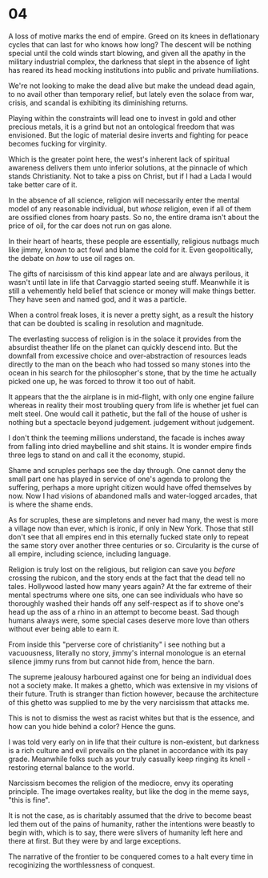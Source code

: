 # 04 


A loss of motive marks the end of empire. Greed on its knees in deflationary cycles that can last for who knows how long? The descent will be nothing special until the cold winds start blowing, and given all the apathy in the military industrial complex, the darkness that slept in the absence of light has reared its head mocking institutions into public and private humiliations. 


We're not looking to make the dead alive but make the undead dead again, to no avail other than temporary relief, but lately even the solace from war, crisis, and scandal is exhibiting its diminishing returns. 


Playing within the constraints will lead one to invest in gold and other precious metals, it is a grind but not an ontological freedom that was envisioned. But the logic of material desire inverts and fighting for peace becomes fucking for virginity.


Which is the greater point here, the west's inherent lack of spiritual awareness delivers them unto inferior solutions, at the pinnacle of which stands Christianity. Not to take a piss on Christ, but if I had a Lada I would take better care of it.


In the absence of all science, religion will necessarily enter the mental model of any reasonable individual, but _whose_ religion, even if all of them are ossified clones from hoary pasts. So no, the entire drama isn't about the price of oil, for the car does not run on gas alone.


In their heart of hearts, these people are essentially, religious nutbags much like jimmy, known to act fowl and blame the cold for it. Even geopolitically, the debate on _how_ to use oil rages on.


The gifts of narcisissm of this kind appear late and are always perilous, it wasn't until late in life that Carvaggio started seeing stuff. Meanwhile it is still a vehemently held belief that science or money will make things better. They have seen and named god, and it was a particle.


When a control freak loses, it is never a pretty sight, as a result the history that can be doubted is scaling in resolution and magnitude. 


The everlasting success of religion is in the solace it provides from the absurdist theather life on the planet can quickly descend into. But the downfall from excessive choice and over-abstraction of resources leads directly to the man on the beach who had tossed so many stones into the ocean in his search for the philosopher's stone, that by the time he actually picked one up, he was forced to throw it too out of habit.


It appears that the the airplane is in mid-flight, with only one engine failure whereas in reality their most troubling query from life is whether jet fuel can melt steel. One would call it pathetic, but the fall of the house of usher is nothing but a spectacle beyond judgement. judgement without judgement.


I don't think the teeming millions understand, the facade is inches away from falling into dried maybelline and shit stains. It is  wonder empire finds three legs to stand on and call it the economy, stupid.


Shame and scruples perhaps see the day through. One cannot deny the small part one has played in service of one's agenda to prolong the suffering, perhaps a more upright citizen would have offed themselves by now. Now I had visions of abandoned malls and water-logged arcades, that is where the shame ends.


As for scruples, these are simpletons and never had many, the west is more a village now than ever, which is ironic, if only in New York. Those that still don't see that all empires end in this eternally fucked state only to repeat the same story over another three centuries or so. Circularity is the curse of all empire, including science, including language.


Religion is truly lost on the religious, but religion can save you _before_ crossing the rubicon, and the story ends at the fact that the dead tell no tales. Hollywood lasted how many years again? At the far extreme of their mental spectrums where one sits, one can see individuals who have so thoroughly washed their hands off any self-respect as if to shove one's head up the ass of a rhino in an attempt to become beast. Sad though humans always were, some special cases deserve more love than others without ever being able to earn it.


From inside this "perverse core of christianity" i see nothing but a vacuousness, literally no story, jimmy's internal monologue is an eternal silence jimmy runs from but cannot hide from, hence the barn.


The supreme jealousy harboured against one for being an individual does not a society make. It makes a ghetto, which was extensive in my visions of their future. Truth is stranger than fiction however, because the architecture of this ghetto was supplied to me by the very narcisissm that attacks me.


This is not to dismiss the west as racist whites but that is the essence, and how can you hide behind a color? Hence the guns.


I was told very early on in life that their culture is non-existent, but darkness is a rich culture and evil prevails on the planet in accordance with its pay grade. Meanwhile folks such as your truly casually keep ringing its knell - restoring eternal balance to the world.


Narcissism becomes the religion of the mediocre, envy its operating principle. The image overtakes reality, but like the dog in the meme says, "this is fine".


It is not the case, as is charitably assumed that the drive to become beast led them out of the pains of humanity, rather the intentions were beastly to begin with, which is to say, there were slivers of humanity left here and there at first. But they were by and large exceptions.


The narrative of the frontier to be conquered comes to a halt every time in recoginizing the worthlessness of conquest.
